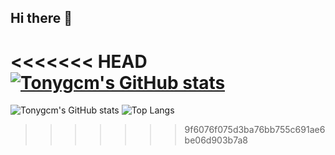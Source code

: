 ## Hi there 👋

<!--
**Tonygcm/Tonygcm** is a ✨ _special_ ✨ repository because its `README.md` (this file) appears on your GitHub profile.

Here are some ideas to get you started:

- 🔭 I’m currently working on ...
- 🌱 I’m currently learning ...
- 👯 I’m looking to collaborate on ...
- 🤔 I’m looking for help with ...
- 💬 Ask me about ...
- 📫 How to reach me: ...
- 😄 Pronouns: ...
- ⚡ Fun fact: ...
-->

<<<<<<< HEAD
[![Tonygcm's GitHub stats](https://github-readme-stats.vercel.app/api?username=Tonygcm)](https://github.com/Tonygcm/github-readme-stats)
=======

![Tonygcm's GitHub stats](https://github-readme-stats.vercel.app/api?username=Tonygcm&show_icons=true&theme=dark)
![Top Langs](https://github-readme-stats.vercel.app/api/top-langs/?username=Tonygcm&layout=compact&theme=dark)

>>>>>>> 9f6076f075d3ba76bb755c691ae6be06d903b7a8